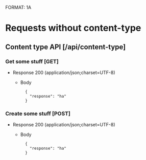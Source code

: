 FORMAT: 1A

# Requests without content-type

## Content type API [/api/content-type]

### Get some stuff [GET]

+ Response 200 (application/json;charset=UTF-8)

    + Body

            {
              "response": "ha"
            }
            
### Create some stuff  [POST]

+ Response 200 (application/json;charset=UTF-8)

    + Body
    
            {
              "response": "ha"
            }
